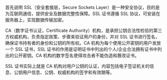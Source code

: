 首先说明 SSL（安全套接层，Secure Sockets Layer）是一种安全协议，目的是为互联网通信，提供安全及数据完整性保障。SSL 证书遵循 SSL 协议，可安装在服务器上，实现数据传输加密。

CA（数字证书认证，Certificate Authority）机构，是承担公钥合法性检验的第三方权威机构，负责指定政策、步骤来验证用户的身份，并对 SSL 证书进行签名，确保证书持有者的身份和公钥的所有权。CA 机构为每个使用公开密钥的用户发放一个 SSL 证书，SSL 证书的作用是证明证书中列出的个人/企业合法拥有证书中列出的公开密钥。CA 机构的数字签名使得攻击者不能伪造和篡改证书。

SSL 证书实际上就是 CA 机构对用户公钥的认证，内容包括电子签证机关的信息、公钥用户信息、公钥、权威机构的签字和有效期等。
